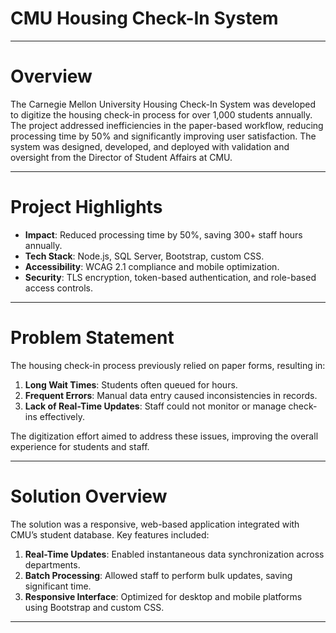 # CMU Housing Check-In System

---

# **Overview**

The Carnegie Mellon University Housing Check-In System was developed to digitize the housing check-in process for over 1,000 students annually. The project addressed inefficiencies in the paper-based workflow, reducing processing time by 50% and significantly improving user satisfaction. The system was designed, developed, and deployed with validation and oversight from the Director of Student Affairs at CMU.

---

# **Project Highlights**

- **Impact**: Reduced processing time by 50%, saving 300+ staff hours annually.
- **Tech Stack**: Node.js, SQL Server, Bootstrap, custom CSS.
- **Accessibility**: WCAG 2.1 compliance and mobile optimization.
- **Security**: TLS encryption, token-based authentication, and role-based access controls.

---

# **Problem Statement**

The housing check-in process previously relied on paper forms, resulting in:

1. **Long Wait Times**: Students often queued for hours.
2. **Frequent Errors**: Manual data entry caused inconsistencies in records.
3. **Lack of Real-Time Updates**: Staff could not monitor or manage check-ins effectively.

The digitization effort aimed to address these issues, improving the overall experience for students and staff.

---

# **Solution Overview**

The solution was a responsive, web-based application integrated with CMU’s student database. Key features included:

1. **Real-Time Updates**: Enabled instantaneous data synchronization across departments.
2. **Batch Processing**: Allowed staff to perform bulk updates, saving significant time.
3. **Responsive Interface**: Optimized for desktop and mobile platforms using Bootstrap and custom CSS.

---
